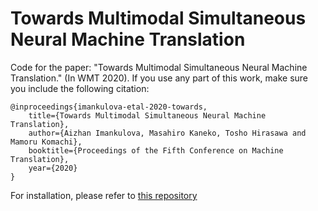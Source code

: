 # Towards Multimodal Simultaneous Neural Machine Translation
Code for the paper: "Towards Multimodal Simultaneous Neural Machine Translation." (In WMT 2020).
If you use any part of this work, make sure you include the following citation:
```
@inproceedings{imankulova-etal-2020-towards,
    title={Towards Multimodal Simultaneous Neural Machine Translation},
    author={Aizhan Imankulova, Masahiro Kaneko, Tosho Hirasawa and Mamoru Komachi},
    booktitle={Proceedings of the Fifth Conference on Machine Translation},
    year={2020}
}
```


For installation, please refer to [this repository](https://github.com/lium-lst/nmtpytorch)
